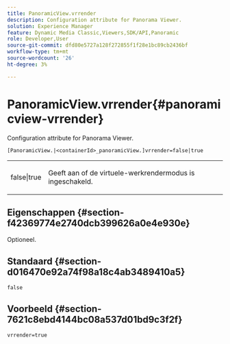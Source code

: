 ```yaml
---
title: PanoramicView.vrrender
description: Configuration attribute for Panorama Viewer.
solution: Experience Manager
feature: Dynamic Media Classic,Viewers,SDK/API,Panoramic
role: Developer,User
source-git-commit: dfd80e5727a128f272855f1f28e1bc89cb2436bf
workflow-type: tm+mt
source-wordcount: '26'
ht-degree: 3%

---
```


# PanoramicView.vrrender{#panoramicview-vrrender}

Configuration attribute for Panorama Viewer.

`[PanoramicView.|<containerId>_panoramicView.]vrrender=false|true`

<table id="table_pan6483932C2482CA9794DDD7313FD7C"> 
 <tbody> 
  <tr> 
   <td colname="col1"> <p> <span class="codeph"> false|true</span> </p> </td> 
   <td colname="col2"> <p> Geeft aan of de virtuele-werkrendermodus is ingeschakeld.</p> </td> 
  </tr> 
 </tbody> 
</table>

## Eigenschappen {#section-f42369774e2740dcb399626a0e4e930e}

Optioneel.


## Standaard {#section-d016470e92a74f98a18c4ab3489410a5}

`false`

## Voorbeeld {#section-7621c8ebd4144bc08a537d01bd9c3f2f}

```
vrrender=true
```
